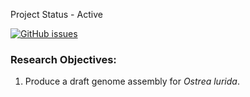 Project Status - Active

[![GitHub issues](https://img.shields.io/github/issues/RobertsLab/project-geoduck-genome.svg)](https://github.com/RobertsLab/project-geoduck-genome/issues)


### Research Objectives:   
1) Produce a draft genome assembly for _Ostrea lurida_. 
